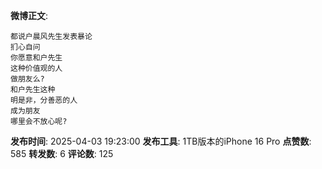 **微博正文**: 
```
都说户晨风先生发表暴论
扪心自问
你愿意和户先生
这种价值观的人
做朋友么?
和户先生这种
明是非，分善恶的人
成为朋友
哪里会不放心呢?
```
**发布时间**: 2025-04-03 19:23:00
**发布工具**: 1TB版本的iPhone 16 Pro
**点赞数**: 585
**转发数**: 6
**评论数**: 125
